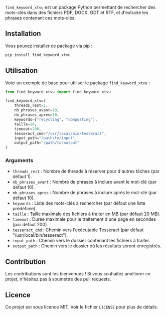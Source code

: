 `find_keyword_xtvu` est un package Python permettant de rechercher des mots-clés dans des fichiers PDF, DOCX, ODT et RTF, et d'extraire les phrases contenant ces mots-clés.

## Installation

Vous pouvez installer ce package via pip :

```bash
pip install find_keyword_xtvu
```

## Utilisation

Voici un exemple de base pour utiliser le package `find_keyword_xtvu` :

```python
from find_keyword_xtvu import find_keyword_xtvu

find_keyword_xtvu(
    threads_rest=1,
    nb_phrases_avant=10,
    nb_phrases_apres=10,
    keywords=["recycling", "composting"],
    taille=20,
    timeout=200,
    tesseract_cmd="/usr/local/bin/tesseract",
    input_path="/path/to/input",
    output_path="/path/to/output"
)
```

### Arguments

- `threads_rest` : Nombre de threads à réserver pour d'autres tâches (par défaut 1).
- `nb_phrases_avant` : Nombre de phrases à inclure avant le mot-clé (par défaut 10).
- `nb_phrases_apres` : Nombre de phrases à inclure après le mot-clé (par défaut 10).
- `keywords` : Liste des mots-clés à rechercher (par défaut une liste prédéfinie).
- `taille` : Taille maximale des fichiers à traiter en MB (par défaut 20 MB).
- `timeout` : Durée maximale pour le traitement d'une page en secondes (par défaut 200).
- `tesseract_cmd` : Chemin vers l'exécutable Tesseract (par défaut "/usr/local/bin/tesseract").
- `input_path` : Chemin vers le dossier contenant les fichiers à traiter.
- `output_path` : Chemin vers le dossier où les résultats seront enregistrés.

## Contribution

Les contributions sont les bienvenues ! Si vous souhaitez améliorer ce projet, n'hésitez pas à soumettre des pull requests.

## Licence

Ce projet est sous licence MIT. Voir le fichier `LICENSE` pour plus de détails.